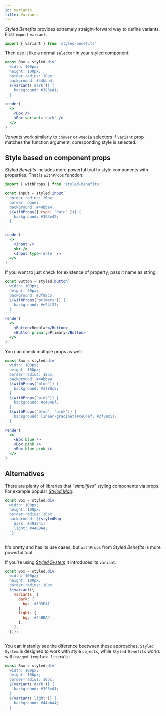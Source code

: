 ```yaml
---
id: variants
title: Variants
---
```


_Styled Benefits_ provides extremely straight-forward way to define variants.
First `import` `variant`:

```js
import { variant } from 'styled-benefits'
```

Then use it like a normal `selector` in your styled component:

```jsx live
const Box = styled.div`
  width: 100px;
  height: 100px;
  border-radius: 10px;
  background: #44bba4;
  ${variant('dark')} {
    background: #393e41;
  }
`
render(
  <>
    <Box />
    <Box variant='dark' />
  </>
)
```

_Variants_ work similarly to `:hover` or `@media` selectors if `variant` prop matches the function argument, coresponding style is selected.

## Style based on component props

_Styled Benefits_ includes more powerful tool to style components with properties. That is `withProps` function:

```js
import { withProps } from 'styled-benefits'
```

```jsx live column
const Input = styled.input`
  border-radius: 10px;
  border: none;
  background: #44bba4;
  ${withProps({ type: 'date' })} {
    background: #393e42;
  }
`

render(
  <>
    <Input />
    <br />
    <Input type='date' />
  </>
)
```

If you want to just check for existence of property, pass it name as string:

```jsx live
const Button = styled.button`
  width: 100px;
  height: 40px;
  background: #3f88c5;
  ${withProps('primary')} {
    background: #e94f37;
  }
`
render(
  <>
    <Button>Regular</Button>
    <Button primary>Primary</Button>
  </>
)
```

You can check multiple props as well:

```jsx live
const Box = styled.div`
  width: 100px;
  height: 100px;
  border-radius: 10px;
  background: #44bba4;
  ${withProps('blue')} {
    background: #3f88c5;
  }
  ${withProps('pink')} {
    background: #ce646f;
  }
  ${withProps('blue', 'pink')} {
    background: linear-gradinet(#ce646f, #3f88c5);
  }
`
render(
  <>
    <Box blue />
    <Box pink />
    <Box blue pink />
  </>
)
```

## Alternatives

There are plenty of libraries that "_simplifies_" styling components via props. For example popular [_Styled Map_](https://github.com/scf4/styled-map):

```jsx title=Styled_Map
const Box = styled.div`
  width: 100px;
  height: 100px;
  border-radius: 10px;
  background: ${styledMap`
    dark: #393E41;
    light: #44BBA4;
  `};
`
```

It's pretty and has its use cases, but `withProps` from _Styled Benefits_ is more powerful tool.

If you're using [_Styled System_](https://styled-system.com/) it introduces its `variant`:

```jsx title=Styled_System
const Box = styled.div`
  width: 100px;
  height: 100px;
  border-radius: 10px;
  ${variant({
    variants: {
      dark: {
        bg: '#393E41',
      },
      light: {
        bg: '#44BBA4',
      },
    },
  })};
`
```

You can instanlty see the diference beetween these approaches. `Styled System` is designed to work with style `objects`, while `Styled Benefits` works with `tagged template literals`:

```jsx title=Styled_Benefits_💗
const Box = styled.div`
  width: 100px;
  height: 100px;
  border-radius: 10px;
  ${variant('dark')} {
    background: #393e41;
  }
  ${variant('light')} {
    background: #44bba4;
  }
`
```
